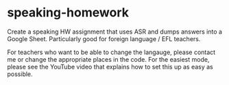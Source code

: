 # speaking-homework
Create a speaking HW assignment that uses ASR and dumps answers into a Google Sheet. Particularly good for foreign language / EFL teachers.

For teachers who want to be able to change the langauge, please contact me or change the appropriate places in the code. For the easiest mode, please see the YouTube video that explains how to set this up as easy as possible.
